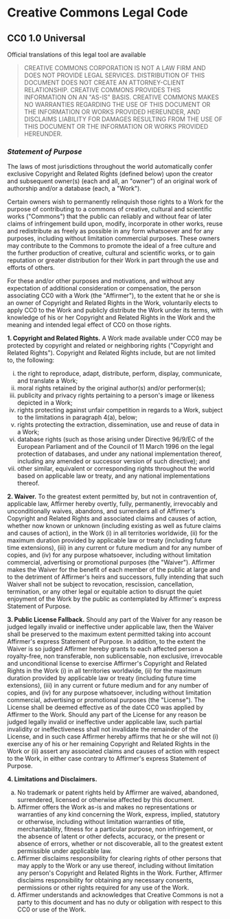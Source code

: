 <div id="deed" class="green">
<div id="deed-head">
<div id="cc-logo">
</div>
<h1><span>Creative Commons Legal Code</span></h1>
<div id="deed-license">
<h2>CC0 1.0 Universal</h2>
</div>
</div>
<div id="deed-main">
<div id="deed-main-content">
<div id="deed-disclaimer">
<div class="summary">
Official translations of this legal tool are available </div>
</div>
<blockquote>
CREATIVE COMMONS CORPORATION IS NOT A LAW FIRM AND DOES NOT
PROVIDE LEGAL SERVICES. DISTRIBUTION OF THIS DOCUMENT DOES
NOT CREATE AN ATTORNEY-CLIENT RELATIONSHIP. CREATIVE COMMONS
PROVIDES THIS INFORMATION ON AN "AS-IS" BASIS. CREATIVE
COMMONS MAKES NO WARRANTIES REGARDING THE USE OF THIS
DOCUMENT OR THE INFORMATION OR WORKS PROVIDED HEREUNDER, AND
DISCLAIMS LIABILITY FOR DAMAGES RESULTING FROM THE USE OF
THIS DOCUMENT OR THE INFORMATION OR WORKS PROVIDED
HEREUNDER.
</blockquote>
<h3><em>Statement of Purpose</em></h3>
<p>The laws of most jurisdictions throughout the world
automatically confer exclusive Copyright and Related Rights
(defined below) upon the creator and subsequent owner(s) (each
and all, an "owner") of an original work of authorship and/or
a database (each, a "Work").</p>
<p>Certain owners wish to permanently relinquish those rights
to a Work for the purpose of contributing to a commons of
creative, cultural and scientific works ("Commons") that the
public can reliably and without fear of later claims of
infringement build upon, modify, incorporate in other works,
reuse and redistribute as freely as possible in any form
whatsoever and for any purposes, including without limitation
commercial purposes. These owners may contribute to the
Commons to promote the ideal of a free culture and the further
production of creative, cultural and scientific works, or to
gain reputation or greater distribution for their Work in part
through the use and efforts of others.</p>
<p>For these and/or other purposes and motivations, and
without any expectation of additional consideration or
compensation, the person associating CC0 with a Work (the
"Affirmer"), to the extent that he or she is an owner of
Copyright and Related Rights in the Work, voluntarily elects
to apply CC0 to the Work and publicly distribute the Work
under its terms, with knowledge of his or her Copyright and
Related Rights in the Work and the meaning and intended legal
effect of CC0 on those rights.</p>
<p><strong>1. Copyright and Related Rights.</strong>
A Work made available under CC0 may be protected by
copyright and related or neighboring rights ("Copyright and
Related Rights"). Copyright and Related Rights include, but
are not limited to, the following:
</p>
<ol type="i">
<li>the right to reproduce, adapt, distribute, perform,
display, communicate, and translate a Work;</li>
<li> moral rights retained by the original author(s) and/or
performer(s);</li>
<li>publicity and privacy rights pertaining to a person's
image or likeness depicted in a Work;</li>
<li>rights protecting against unfair competition in regards
to a Work, subject to the limitations in paragraph 4(a),
below;</li>
<li>rights protecting the extraction, dissemination, use and
reuse of data in a Work;</li>
<li>database rights (such as those arising under Directive
96/9/EC of the European Parliament and of the Council of 11
March 1996 on the legal protection of databases, and under
any national implementation thereof, including any amended
or successor version of such directive); and</li>
<li>other similar, equivalent or corresponding rights
throughout the world based on applicable law or treaty, and
any national implementations thereof.</li>
</ol>
<p><strong>2. Waiver.</strong> To the greatest extent
permitted by, but not in contravention of, applicable law,
Affirmer hereby overtly, fully, permanently, irrevocably and
unconditionally waives, abandons, and surrenders all of
Affirmer's Copyright and Related Rights and associated claims
and causes of action, whether now known or unknown (including
existing as well as future claims and causes of action), in
the Work (i) in all territories worldwide, (ii) for the
maximum duration provided by applicable law or treaty
(including future time extensions), (iii) in any current or
future medium and for any number of copies, and (iv) for any
purpose whatsoever, including without limitation commercial,
advertising or promotional purposes (the "Waiver"). Affirmer
makes the Waiver for the benefit of each member of the public
at large and to the detriment of Affirmer's heirs and
successors, fully intending that such Waiver shall not be
subject to revocation, rescission, cancellation, termination,
or any other legal or equitable action to disrupt the quiet
enjoyment of the Work by the public as contemplated by
Affirmer's express Statement of Purpose.
</p>
<p><strong>3. Public License Fallback.</strong> Should any
part of the Waiver for any reason be judged legally invalid or
ineffective under applicable law, then the Waiver shall be
preserved to the maximum extent permitted taking into account
Affirmer's express Statement of Purpose. In addition, to the
extent the Waiver is so judged Affirmer hereby grants to each
affected person a royalty-free, non transferable, non
sublicensable, non exclusive, irrevocable and unconditional
license to exercise Affirmer's Copyright and Related Rights
in the Work (i) in all territories worldwide, (ii) for the
maximum duration provided by applicable law or treaty
(including future time extensions), (iii) in any current or
future medium and for any number of copies, and (iv) for any
purpose whatsoever, including without limitation commercial,
advertising or promotional purposes (the "License"). The
License shall be deemed effective as of the date CC0 was
applied by Affirmer to the Work. Should any part of the
License for any reason be judged legally invalid or
ineffective under applicable law, such partial invalidity or
ineffectiveness shall not invalidate the remainder of the
License, and in such case Affirmer hereby affirms that he or
she will not (i) exercise any of his or her remaining
Copyright and Related Rights in the Work or (ii) assert any
associated claims and causes of action with respect to the
Work, in either case contrary to Affirmer's express Statement
of Purpose.</p>
<p><strong>4. Limitations and Disclaimers.</strong></p>
<ol type="a">
<li>No trademark or patent rights held by Affirmer are
waived, abandoned, surrendered, licensed or otherwise
affected by this document.</li>
<li>Affirmer offers the Work as-is and makes no
representations or warranties of any kind concerning the
Work, express, implied, statutory or otherwise, including
without limitation warranties of title, merchantability,
fitness for a particular purpose, non infringement, or the
absence of latent or other defects, accuracy, or the present
or absence of errors, whether or not discoverable, all to
the greatest extent permissible under applicable law.</li>
<li>Affirmer disclaims responsibility for clearing rights of
other persons that may apply to the Work or any use thereof,
including without limitation any person's Copyright and
Related Rights in the Work. Further, Affirmer disclaims
responsibility for obtaining any necessary consents,
permissions or other rights required for any use of the
Work.</li>
<li>Affirmer understands and acknowledges that Creative
Commons is not a party to this document and has no duty or
obligation with respect to this CC0 or use of the Work.</li>
</ol>
<blockquote></blockquote>
</div>
</div>
<div id="deed-foot">
<p id="footer"></p>
</div>
</div>